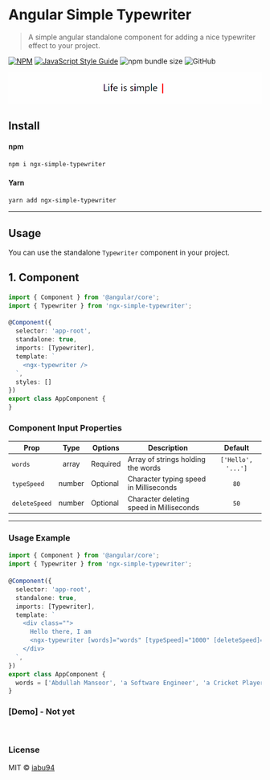 # Angular Simple Typewriter

> A simple angular standalone component for adding a nice typewriter effect to your project.

[![NPM](https://img.shields.io/npm/v/ngx-simple-typewriter.svg)](https://www.npmjs.com/package/ngx-simple-typewriter) [![JavaScript Style Guide](https://img.shields.io/badge/code_style-standard-brightgreen.svg)](https://standardjs.com) ![npm bundle size](https://img.shields.io/bundlephobia/min/ngx-simple-typewriter) ![GitHub](https://img.shields.io/github/license/iabu94/ngx-simple-typewriter)

<p align="center">
  <img src="./screenshot.gif" alt="screenshot" />
</p>
 
## Install

#### npm

```sh
npm i ngx-simple-typewriter
```

#### Yarn

```sh
yarn add ngx-simple-typewriter
```

---

## Usage

You can use the standalone `Typewriter` component in your project.

## 1. Component

```typescript
import { Component } from '@angular/core';
import { Typewriter } from 'ngx-simple-typewriter';

@Component({
  selector: 'app-root',
  standalone: true,
  imports: [Typewriter],
  template: `
    <ngx-typewriter />
  `,
  styles: []
})
export class AppComponent {
}

```

### Component Input Properties

| Prop             |       Type        | Options  | Description                                                                                |      Default       |
| ---------------- | :---------------: | -------- | ------------------------------------------------------------------------------------------ | :----------------: |
| `words`          |       array       | Required | Array of strings holding the words                                                         | `['Hello', '...']` |
| `typeSpeed`      |      number       | Optional | Character typing speed in Milliseconds                                                     |        `80`        |
| `deleteSpeed`    |      number       | Optional | Character deleting speed in Milliseconds                                                   |        `50`        |
---

### Usage Example

```ts
import { Component } from '@angular/core';
import { Typewriter } from 'ngx-simple-typewriter';

@Component({
  selector: 'app-root',
  standalone: true,
  imports: [Typewriter],
  template: `
    <div class="">
      Hello there, I am
      <ngx-typewriter [words]="words" [typeSpeed]="1000" [deleteSpeed]="100" />
    </div>
  `,
})
export class AppComponent {
  words = ['Abdullah Mansoor', 'a Software Engineer', 'a Cricket Player'];
}
```

### [Demo] - Not yet

<br />

### License

MIT © [iabu94](https://github.com/iabu94/)